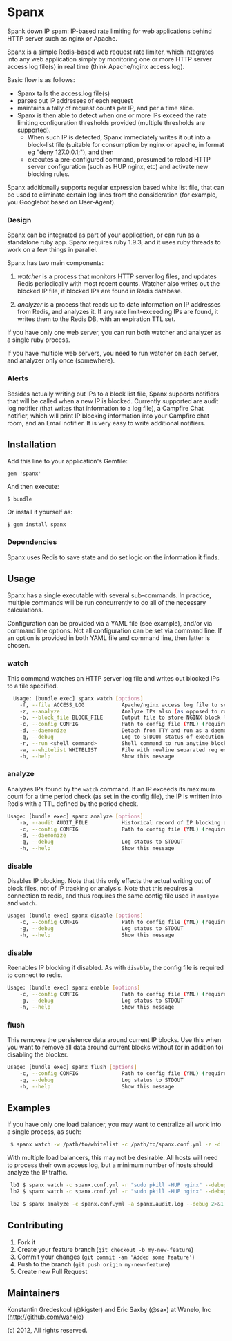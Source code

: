 # Spanx

Spank down IP spam: IP-based rate limiting for web applications behind HTTP server such as nginx or Apache.

Spanx is a simple Redis-based web request rate limiter, which integrates into any web application simply by monitoring
one or more HTTP server access log file(s) in real time (think Apache/nginx access.log).

Basic flow is as follows:

* Spanx tails the access.log file(s)
* parses out IP addresses of each request
* maintains a tally of request counts per IP, and per a time slice.
* Spanx is then able to detect when one or more IPs exceed the rate limiting configuration thresholds provided
(multiple thresholds are supported).
  * When such IP is detected, Spanx immediately writes it out into a block-list file (suitable for consumption by nginx or
apache, in format eg "deny 127.0.0.1;"), and then
  * executes a pre-configured command, presumed to reload HTTP server configuration (such as HUP nginx, etc) and activate new blocking rules.

Spanx additionally supports regular expression based white list file, that can be used to eliminate certain log lines
from the consideration (for example, you Googlebot based on User-Agent).

### Design

Spanx can be integrated as part of your application, or can run as a standalone ruby app.  Spanx requires ruby
1.9.3, and it uses ruby threads to work on a few things in parallel.

Spanx has two main components:

1. *watcher* is a process that monitors HTTP server log files, and updates Redis periodically with most recent counts.
   Watcher also writes out the blocked IP file, if blocked IPs are found in Redis database.

2. *analyzer* is a process that reads up to date information on IP addresses from Redis, and analyzes it. If any rate
   limit-exceeding IPs are found, it writes them to the Redis DB, with an expiration TTL set.

If you have only one web server, you can run both watcher and analyzer as a single ruby process.

If you have multiple web servers, you need to run watcher on each server, and analyzer only once (somewhere).

### Alerts

Besides actually writing out IPs to a block list file, Spanx supports notifiers that will be called when a new IP
is blocked.  Currently supported are audit log notifier (that writes that information to a log file), a Campfire
Chat notifier, which will print IP blocking information into your Campfire chat room, and an Email notifier. It is
very easy to write additional notifiers.

## Installation

Add this line to your application's Gemfile:

    gem 'spanx'

And then execute:

    $ bundle

Or install it yourself as:

    $ gem install spanx

### Dependencies

Spanx uses Redis to save state and do set logic on the information it finds.

## Usage

Spanx has a single executable with several sub-commands. In practice, multiple commands will
be run concurrently to do all of the necessary calculations.

Configuration can be provided via a YAML file (see example), and/or via command line options. Not
all configuration can be set via command line. If an option is provided in both YAML file and command line,
then latter is chosen.


### watch

This command watches an HTTP server log file and writes out blocked IPs to a file specified.

```bash
  Usage: [bundle exec] spanx watch [options]
    -f, --file ACCESS_LOG            Apache/nginx access log file to scan continuously
    -z, --analyze                    Analyze IPs also (as opposed to running `spanx analyze` in another process)
    -b, --block_file BLOCK_FILE      Output file to store NGINX block list
    -c, --config CONFIG              Path to config file (YML) (required)
    -d, --daemonize                  Detach from TTY and run as a daemon
    -g, --debug                      Log to STDOUT status of execution and some time metrics
    -r, --run <shell command>        Shell command to run anytime blocked ip file changes, for example "sudo pkill -HUP nginx"
    -w, --whitelist WHITELIST        File with newline separated reg exps, to exclude lines from access log
    -h, --help                       Show this message
```

### analyze

Analyzes IPs found by the `watch` command. If an IP exceeds its maximum count for a time
period check (as set in the config file), the IP is written into Redis with a TTL defined by the
period check.

```bash
Usage: [bundle exec] spanx analyze [options]
    -a, --audit AUDIT_FILE           Historical record of IP blocking decisions
    -c, --config CONFIG              Path to config file (YML) (required)
    -d, --daemonize
    -g, --debug                      Log status to STDOUT
    -h, --help                       Show this message
```

### disable

Disables IP blocking. Note that this only effects the actual writing out
of block files, not of IP tracking or analysis. Note that this requires
a connection to redis, and thus requires the same config file used in
`analyze` and `watch`.

```bash
Usage: [bundle exec] spanx disable [options]
    -c, --config CONFIG              Path to config file (YML) (required)
    -g, --debug                      Log status to STDOUT
    -h, --help                       Show this message
```

### disable

Reenables IP blocking if disabled. As with `disable`, the config file is
required to connect to redis.

```bash
Usage: [bundle exec] spanx enable [options]
    -c, --config CONFIG              Path to config file (YML) (required)
    -g, --debug                      Log status to STDOUT
    -h, --help                       Show this message
```

### flush

This removes the persistence data around current IP blocks. Use this
when you want to remove all data around current blocks without (or in
addition to) disabling the blocker.

```bash
Usage: [bundle exec] spanx flush [options]
    -c, --config CONFIG              Path to config file (YML) (required)
    -g, --debug                      Log status to STDOUT
    -h, --help                       Show this message
```

## Examples

If you have only one load balancer, you may want to centralize all work into a single process, as such:

```bash
 $ spanx watch -w /path/to/whitelist -c /path/to/spanx.conf.yml -z -d
```

With multiple load balancers, this may not be desirable. All hosts will need to process their own access
log, but a minimum number of hosts should analyze the IP traffic.

```bash
 lb1 $ spanx watch -c spanx.conf.yml -r "sudo pkill -HUP nginx" --debug 2>&1 >> /var/log/spanx.watch.log &
 lb2 $ spanx watch -c spanx.conf.yml -r "sudo pkill -HUP nginx" --debug 2>&1 >> /var/log/spanx.watch.log &

 lb2 $ spanx analyze -c spanx.conf.yml -a spanx.audit.log --debug 2>&1 >> /var/log/spanx.analyze.log &
```

## Contributing

1. Fork it
2. Create your feature branch (`git checkout -b my-new-feature`)
3. Commit your changes (`git commit -am 'Added some feature'`)
4. Push to the branch (`git push origin my-new-feature`)
5. Create new Pull Request

## Maintainers

Konstantin Gredeskoul (@kigster) and Eric Saxby (@sax) at Wanelo, Inc (http://github.com/wanelo)

(c) 2012, All rights reserved.
